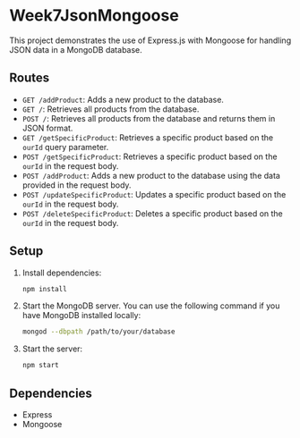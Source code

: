 # Week7JsonMongoose

This project demonstrates the use of Express.js with Mongoose for handling JSON data in a MongoDB database.

## Routes

- `GET /addProduct`: Adds a new product to the database.
- `GET /`: Retrieves all products from the database.
- `POST /`: Retrieves all products from the database and returns them in JSON format.
- `GET /getSpecificProduct`: Retrieves a specific product based on the `ourId` query parameter.
- `POST /getSpecificProduct`: Retrieves a specific product based on the `ourId` in the request body.
- `POST /addProduct`: Adds a new product to the database using the data provided in the request body.
- `POST /updateSpecificProduct`: Updates a specific product based on the `ourId` in the request body.
- `POST /deleteSpecificProduct`: Deletes a specific product based on the `ourId` in the request body.

## Setup

1. Install dependencies:

   ```bash
   npm install
   ```

2. Start the MongoDB server. You can use the following command if you have MongoDB installed locally:
   ```bash
   mongod --dbpath /path/to/your/database
   ```

3. Start the server:
   ```bash
   npm start
   ```

## Dependencies

- Express
- Mongoose
